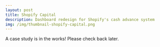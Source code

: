 ```yaml
---
layout: post
title: Shopify Capital
description: Dashboard redesign for Shopify's cash advance system
img: /img/thumbnail-shopify-capital.png
---
```


A case study is in the works! Please check back later.